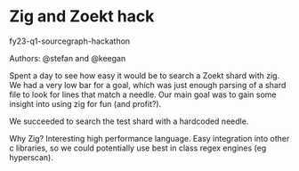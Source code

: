 # Zig and Zoekt hack

fy23-q1-sourcegraph-hackathon

Authors: @stefan and @keegan

Spent a day to see how easy it would be to search a Zoekt shard with zig. We had a very low bar for a goal, which was just enough parsing of a shard file to look for lines that match a needle. Our main goal was to gain some insight into using zig for fun (and profit?).

We succeeded to search the test shard with a hardcoded needle.

Why Zig? Interesting high performance language. Easy integration into other c libraries, so we could potentially use best in class regex engines (eg hyperscan).
